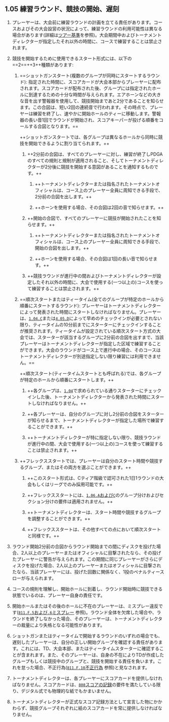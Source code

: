 ## 1.05 練習ラウンド、競技の開始、遅刻

1. プレーヤーは、大会前に練習ラウンドの計画を立てる責任があります。コースおよびその大会設営の状況によって、練習ラウンドの利用可能性は異なる場合があります(詳細は[ツアー基準](dgj/tourstandards)を参照)。大会期間中およびトーナメントディレクターが指定したそれ以外の時間に、コースで練習することは禁止されます。

1. 競技を開始するために使用できるスタート形式には、以下の==2==++3++種類があります:

	1. ==ショットガンスタート(複数のグループが同時にスタートするラウンド): 指定された時間に、スコアカードが大会本部からプレーヤーに配布されます。スコアカードが配布された後、グループには指定されたホールに到達するための十分な時間が与えられます。エアホーンなどの大きな音を出す警報器を使用して、競技開始まであと2分であることを知らせます。この合図は、短い2回の連続音で行われます。その時点で、プレーヤーは練習を終了し、速やかに開始ホールのティーに移動します。警報器の長い音1回でラウンドが開始され、スコアキーパーが投げる順番をコールする合図となります。==

		++ショットガンスタートでは、各グループは異なるホールから同時に競技を開始できるように割り当てられます。++

		1. ++2分前の合図は、すべてのプレーヤーに対し、練習が終了しPDGAのすべての規則と規制が適用されること、そしてトーナメントディレクターが2分後に競技を開始する意図があることを通知するものです。++

			1. ++トーナメントディレクターまたは指名されたトーナメントオフィシャルは、コース上のプレーヤー全員に周知できる手段で、2分前の合図を出します。++

			1. ++ホーンを使用する場合、その合図は2回の音で知らせます。++

		1. ++開始の合図で、すべてのプレーヤーに競技が開始されたことを知らせます。++

			1. ++トーナメントディレクターまたは指名されたトーナメントオフィシャルは、コース上のプレーヤー全員に周知できる手段で、開始の合図を出します。++

			1. ++ホーンを使用する場合、その合図は1回の長い音で知らせます。++

		1. ++競技ラウンドが進行中の間およびトーナメントディレクターが設定したそれ以外の時間に、大会で使用する(一つ以上の)コースを使って練習することは禁止されます。++

	1. ==順次スタートまたはティータイム(全てのグループが特定のホールから順番にスタートするラウンド): プレーヤーはトーナメントディレクターによって発表された時間にスタートしなければなりません。プレーヤーは、[`1.04.C`](#大会の出場手続き)または[`4.05.D`](#登録出場手続きおよび競技の開始)によって早めのチェックインが必要とされない限り、ティータイムの10分前までにスターターにチェックインすることが推奨されます。ティータイムが設定されている順次スタート方式の大会では、スターターが該当するグループに2分前の合図を出すまで、当該プレーヤーはトーナメントディレクターが指定した区域で練習することができます。大会のラウンドがコース上で進行中の場合、そのコースはトーナメントディレクターが別途指定しない限り練習には利用できません。==

		++順次スタート(ティータイムスタートとも呼ばれる)では、各グループが特定のホールから順番にスタートします。++

		1. ++各グループは、[`1.04`](#大会の出場手続き)で求められている通りスターターにチェックインした後、トーナメントディレクターから発表された時間にスタートしなければなりません。++

		1. ++各プレーヤーは、自分のグループに対し2分前の合図をスターターが知らせるまで、トーナメントディレクターが指定した場所で練習することができます。++

		1. ++トーナメントディレクターが特に指定しない限り、競技ラウンドが進行中の間、大会で使用する(一つ以上の)コースを使って練習することは禁止されます。++

	1. ++フレックススタートでは、プレーヤーは自分のスタート時間や競技するグループ、またはその両方を選ぶことができます。++

		1. ++このスタート形式は、Cティア階級で認可された1日1ラウンドの大会もしくはリーグでのみ採用可能です。++

		1. ++フレックススタートには、[`1.06.A`および`C`](#グループ分けとセクション分け)のグループ分けおよびセクション分けの要件は適用されません。++

		1. ++トーナメントディレクターは、スタート時間や競技するグループを調整することができます。++

		1. ++フレックススタートは、その他すべての点において順次スタートと同様です。++

1. ラウンド開始2分前の合図からラウンド開始までの間にディスクを投げた場合、2人以上のプレーヤーまたはオフィシャルに目撃されたなら、その投げたプレーヤーに警告が与えられます。この期間に同じプレーヤーがさらにディスクを投げた場合、2人以上のプレーヤーまたはオフィシャルに目撃されたなら、当該プレーヤーには、投げた回数に関係なく、1投のペナルティースローが与えられます。

1. コースの規則を理解し、開始ホールに到着し、ラウンド開始時に競技できる状態でいるのは、プレーヤー自身の責任です。

1. 開始ホールまたはその後のホールに不在のプレーヤーは、ミスプレー違反です([`811.F.5`および`.6`ミスプレー](ordg/811) 参照)。ラウンド全体を欠席した場合や、ラウンドを終了しなかった場合、そのプレーヤーは、トーナメントディレクターの裁量により失格となる可能性があります。

1. ショットガンまたはティータイムで開始するラウンドのいずれの場合でも、遅刻したプレーヤーは、自分の正しい開始グループを確認する責任があります。これには、TD、大会本部、またはティータイムスターターに確認することが含まれます。また、そのプレーヤーは、自身の不在によりTDが作成したグループもしくは競技中のグループと、競技を開始する責任を負います。これを怠った場合、不正行為([`811.F.10`不正行為](ordg/811) 参照)と見なされます。

1. トーナメントディレクターは、各プレーヤーにスコアカードを提供しなければなりません。スコアカードは、[`808`スコアの記録](ordg/808)の要件を満たしている限り、デジタル式でも物理的な紙でもかまいません。

1. トーナメントディレクターが正式なスコア記録方法として宣言した物にかかわらず、競技グループそれぞれに紙のスコアカードを常に提供しなければなりません。
